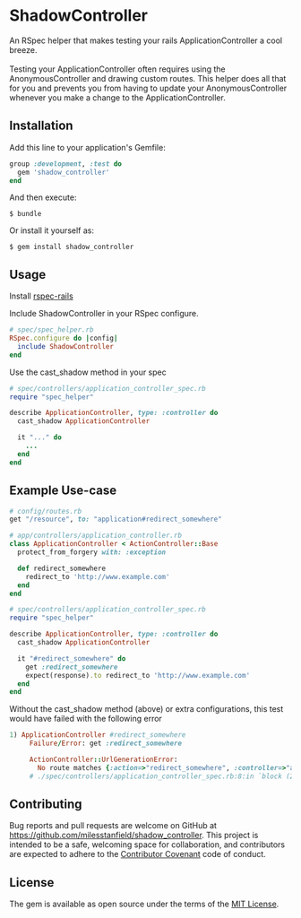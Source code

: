 # ShadowController

An RSpec helper that makes testing your rails ApplicationController a cool breeze.
<br><br>
Testing your ApplicationController often requires using the AnonymousController and drawing custom routes. This helper does all that for you and prevents you from having to update your AnonymousController whenever you make a change to the ApplicationController.

## Installation

Add this line to your application's Gemfile:

```ruby
group :development, :test do
  gem 'shadow_controller'
end
```

And then execute:

    $ bundle

Or install it yourself as:

    $ gem install shadow_controller


## Usage

Install [rspec-rails](https://github.com/rspec/rspec-rails)

Include ShadowController in your RSpec configure.

```ruby
# spec/spec_helper.rb
RSpec.configure do |config|
  include ShadowController
end
```

Use the cast_shadow method in your spec
```ruby
# spec/controllers/application_controller_spec.rb
require "spec_helper"

describe ApplicationController, type: :controller do
  cast_shadow ApplicationController

  it "..." do
    ...
  end
end

```

## Example Use-case

```ruby
# config/routes.rb
get "/resource", to: "application#redirect_somewhere"

# app/controllers/application_controller.rb
class ApplicationController < ActionController::Base
  protect_from_forgery with: :exception

  def redirect_somewhere
    redirect_to 'http://www.example.com'
  end
end

# spec/controllers/application_controller_spec.rb
require "spec_helper"

describe ApplicationController, type: :controller do
  cast_shadow ApplicationController

  it "#redirect_somewhere" do
    get :redirect_somewhere
    expect(response).to redirect_to 'http://www.example.com'
  end
end

```

Without the cast_shadow method (above) or extra configurations, this test would have failed with the following error

```ruby
1) ApplicationController #redirect_somewhere
     Failure/Error: get :redirect_somewhere

     ActionController::UrlGenerationError:
       No route matches {:action=>"redirect_somewhere", :controller=>"application"}
     # ./spec/controllers/application_controller_spec.rb:8:in `block (2 levels) in <top (required)>'
```


## Contributing

Bug reports and pull requests are welcome on GitHub at https://github.com/milesstanfield/shadow_controller. This project is intended to be a safe, welcoming space for collaboration, and contributors are expected to adhere to the [Contributor Covenant](contributor-covenant.org) code of conduct.


## License

The gem is available as open source under the terms of the [MIT License](http://opensource.org/licenses/MIT).

